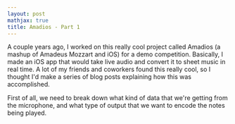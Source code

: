 ```yaml
---
layout: post
mathjax: true
title: Amadios - Part 1
---
```


A couple years ago, I worked on this really cool project called Amadios (a mashup of Amadeus Mozzart and iOS) for a demo competition. Basically, I made an iOS app that would take live audio and convert it to sheet music in real time. A lot of my friends and coworkers found this really cool, so I thought I'd make a series of blog posts explaining how this was accomplished.

First of all, we need to break down what kind of data that we're getting from the microphone, and what type of output that we want to encode the notes being played.

<canvas id="line-chart" width="800" height="450"></canvas>
<script>
document.addEventListener("DOMContentLoaded", function(){

	var x = [0, 1, 2, 3, 4, 5, 6, 7, 8, 9, 10];

	new Chart(document.getElementById("line-chart"), {
	  type: 'line',
	  data: {
	    labels: x,
	    datasets: [{ 
	        data: [(for i of x) Math.sin(i)],
	        label: "Sin(x)",
	        borderColor: "#3e95cd",
	        fill: false
	      }, { 
	        data: [(for i of x) 1.5 * Math.sin(i + (3.1415/2))],
	        label: "1.5 * Sin(x + pi/2)",
	        borderColor: "#8e5ea2",
	        fill: false
	      }
	    ]
	  },
	  options: {
	    title: {
	      display: true,
	      text: 'Pulse Code Modulation (PCM)'
	    }
	  }
	});
	
});
</script>